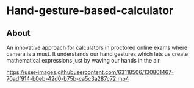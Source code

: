 # Hand-gesture-based-calculator

## About
An innovative approach for calculators in proctored online exams where camera is a must.
It understands our hand gestures which lets us create mathematical expressions just by waving our hands in the air.



https://user-images.githubusercontent.com/63118506/130801467-70adf914-b0eb-42d0-b75b-ca5c3a287c72.mp4
